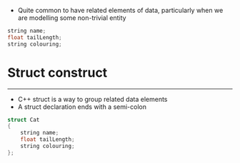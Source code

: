 - Quite common to have related elements of data, particularly when we are modelling some non-trivial entity
```c++
string name;
float tailLength;
string colouring;
```


# Struct construct
----
- C++ struct is a way to group related data elements
- A struct declaration ends with a semi-colon

```c++
struct Cat
{
	string name;
	float tailLength;
	string colouring;
};
```


